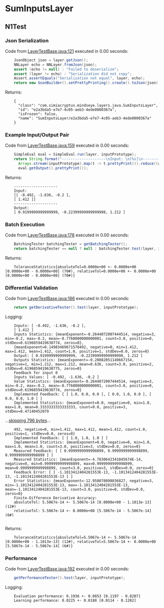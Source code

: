 # SumInputsLayer
## N1Test
### Json Serialization
Code from [LayerTestBase.java:121](../../../../../../../../src/test/java/com/simiacryptus/mindseye/layers/LayerTestBase.java#L121) executed in 0.00 seconds: 
```java
    JsonObject json = layer.getJson();
    NNLayer echo = NNLayer.fromJson(json);
    assert (echo != null) : "Failed to deserialize";
    assert (layer != echo) : "Serialization did not copy";
    Assert.assertEquals("Serialization not equal", layer, echo);
    return new GsonBuilder().setPrettyPrinting().create().toJson(json);
```

Returns: 

```
    {
      "class": "com.simiacryptus.mindseye.layers.java.SumInputsLayer",
      "id": "e2a3bda5-e7e7-4c05-aeb3-4ede0000367a",
      "isFrozen": false,
      "name": "SumInputsLayer/e2a3bda5-e7e7-4c05-aeb3-4ede0000367a"
    }
```



### Example Input/Output Pair
Code from [LayerTestBase.java:159](../../../../../../../../src/test/java/com/simiacryptus/mindseye/layers/LayerTestBase.java#L159) executed in 0.00 seconds: 
```java
    SimpleEval eval = SimpleEval.run(layer, inputPrototype);
    return String.format("--------------------\nInput: \n[%s]\n--------------------\nOutput: \n%s",
      Arrays.stream(inputPrototype).map(t -> t.prettyPrint()).reduce((a, b) -> a + ",\n" + b).get(),
      eval.getOutput().prettyPrint());
```

Returns: 

```
    --------------------
    Input: 
    [[ -0.492, -1.636, -0.2 ],
    [ 1.412 ]]
    --------------------
    Output: 
    [ 0.9199999999999999, -0.22399999999999998, 1.212 ]
```



### Batch Execution
Code from [LayerTestBase.java:178](../../../../../../../../src/test/java/com/simiacryptus/mindseye/layers/LayerTestBase.java#L178) executed in 0.00 seconds: 
```java
    BatchingTester batchingTester = getBatchingTester();
    return batchingTester == null ? null : batchingTester.test(layer, inputPrototype);
```

Returns: 

```
    ToleranceStatistics{absoluteTol=0.0000e+00 +- 0.0000e+00 [0.0000e+00 - 0.0000e+00] (70#), relativeTol=0.0000e+00 +- 0.0000e+00 [0.0000e+00 - 0.0000e+00] (70#)}
```



### Differential Validation
Code from [LayerTestBase.java:186](../../../../../../../../src/test/java/com/simiacryptus/mindseye/layers/LayerTestBase.java#L186) executed in 0.00 seconds: 
```java
    return getDerivativeTester().test(layer, inputPrototype);
```
Logging: 
```
    Inputs: [ -0.492, -1.636, -0.2 ],
    [ 1.412 ]
    Inputs Statistics: {meanExponent=-0.2644072007444514, negative=3, min=-0.2, max=-0.2, mean=-0.7760000000000001, count=3.0, positive=0, stdDev=0.6196859419630774, zeros=0},
    {meanExponent=0.14983469671578492, negative=0, min=1.412, max=1.412, mean=1.412, count=1.0, positive=1, stdDev=0.0, zeros=0}
    Output: [ 0.9199999999999999, -0.22399999999999998, 1.212 ]
    Outputs Statistics: {meanExponent=-0.20082051149667154, negative=1, min=1.212, max=1.212, mean=0.636, count=3.0, positive=2, stdDev=0.6196859419630775, zeros=0}
    Feedback for input 0
    Inputs Values: [ -0.492, -1.636, -0.2 ]
    Value Statistics: {meanExponent=-0.2644072007444514, negative=3, min=-0.2, max=-0.2, mean=-0.7760000000000001, count=3.0, positive=0, stdDev=0.6196859419630774, zeros=0}
    Implemented Feedback: [ [ 1.0, 0.0, 0.0 ], [ 0.0, 1.0, 0.0 ], [ 0.0, 0.0, 1.0 ] ]
    Implemented Statistics: {meanExponent=0.0, negative=0, min=1.0, max=1.0, mean=0.3333333333333333, count=9.0, positive=3, stdDev=0.47140452079
```
...[skipping 796 bytes](etc/92.txt)...
```
    492, negative=0, min=1.412, max=1.412, mean=1.412, count=1.0, positive=1, stdDev=0.0, zeros=0}
    Implemented Feedback: [ [ 1.0, 1.0, 1.0 ] ]
    Implemented Statistics: {meanExponent=0.0, negative=0, min=1.0, max=1.0, mean=1.0, count=3.0, positive=3, stdDev=0.0, zeros=0}
    Measured Feedback: [ [ 0.9999999999998899, 0.9999999999998899, 0.9999999999998899 ] ]
    Measured Statistics: {meanExponent=-4.7830642341045674E-14, negative=0, min=0.9999999999998899, max=0.9999999999998899, mean=0.9999999999998899, count=3.0, positive=3, stdDev=0.0, zeros=0}
    Feedback Error: [ [ -1.1013412404281553E-13, -1.1013412404281553E-13, -1.1013412404281553E-13 ] ]
    Error Statistics: {meanExponent=-12.958078098036827, negative=3, min=-1.1013412404281553E-13, max=-1.1013412404281553E-13, mean=-1.1013412404281553E-13, count=3.0, positive=0, stdDev=0.0, zeros=0}
    Finite-Difference Derivative Accuracy:
    absoluteTol: 5.5067e-14 +- 5.5067e-14 [0.0000e+00 - 1.1013e-13] (12#)
    relativeTol: 5.5067e-14 +- 0.0000e+00 [5.5067e-14 - 5.5067e-14] (6#)
    
```

Returns: 

```
    ToleranceStatistics{absoluteTol=5.5067e-14 +- 5.5067e-14 [0.0000e+00 - 1.1013e-13] (12#), relativeTol=5.5067e-14 +- 0.0000e+00 [5.5067e-14 - 5.5067e-14] (6#)}
```



### Performance
Code from [LayerTestBase.java:192](../../../../../../../../src/test/java/com/simiacryptus/mindseye/layers/LayerTestBase.java#L192) executed in 0.00 seconds: 
```java
    getPerformanceTester().test(layer, inputPrototype);
```
Logging: 
```
    Evaluation performance: 0.1936 +- 0.0853 [0.1197 - 0.8207]
    Learning performance: 0.0225 +- 0.0188 [0.0114 - 0.1282]
    
```

